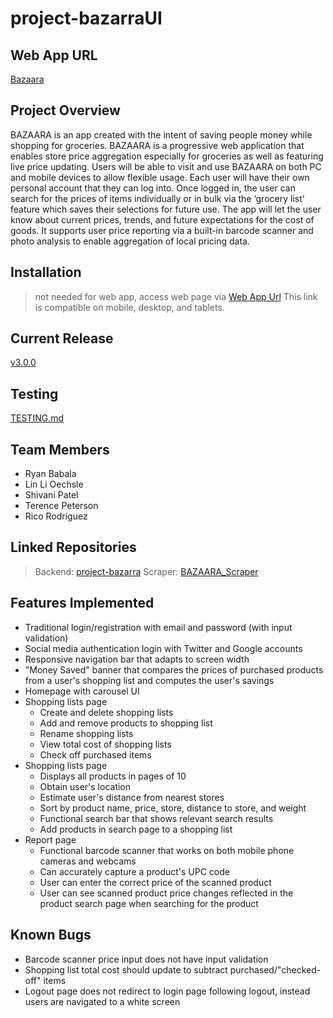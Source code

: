 ﻿# project-bazarraUI
 
## Web App URL
[Bazaara](https://bazaara-342116.web.app/)

## Project Overview
BAZAARA is an app created with the intent of saving people money while shopping for groceries. BAZAARA is a progressive web application that enables store price aggregation especially for groceries as well as featuring live price updating. Users will be able to visit and use BAZAARA on both PC and mobile devices to allow flexible usage. Each user will have their own personal account that they can log into. Once logged in, the user can search for the prices of items individually or in bulk via the ‘grocery list’ feature which saves their selections for future use. The app will let the user know about current prices, trends, and future expectations for the cost of goods. It supports user price reporting via a built-in barcode scanner and photo analysis to enable aggregation of local pricing data. 

## Installation
> not needed for web app, access web page via [Web App Url](#web-app-url)
> This link is compatible on mobile, desktop, and tablets.

## Current Release 
[v3.0.0](https://github.com/Capstone-Projects-2022-Spring/project_bazaaraUI/releases/tag/v3.0.0)

## Testing
[TESTING.md](https://github.com/Capstone-Projects-2022-Spring/project_bazaaraUI/blob/main/TESTING.md)
## Team Members
- Ryan Babala
- Lin Li Oechsle
- Shivani Patel
- Terence Peterson
- Rico Rodriguez

## Linked Repositories 
> Backend: [project-bazarra](https://github.com/Capstone-Projects-2022-Spring/project-bazarra)
> Scraper: [BAZAARA_Scraper](https://github.com/Capstone-Projects-2022-Spring/project-BAZAARA-scraper)

## Features Implemented
- Traditional login/registration with email and password (with input validation)
- Social media authentication login with Twitter and Google accounts
- Responsive navigation bar that adapts to screen width
- "Money Saved" banner that compares the prices of purchased products from a user's shopping list and computes the user's savings
- Homepage with carousel UI
- Shopping lists page
  - Create and delete shopping lists
  - Add and remove products to shopping list
  - Rename shopping lists
  - View total cost of shopping lists
  - Check off purchased items
- Shopping lists page
  - Displays all products in pages of 10
  - Obtain user's location
  - Estimate user's distance from nearest stores
  - Sort by product name, price, store, distance to store, and weight
  - Functional search bar that shows relevant search results
  - Add products in search page to a shopping list
- Report page
  -  Functional barcode scanner that works on both mobile phone cameras and webcams
  -  Can accurately capture a product's UPC code
  -  User can enter the correct price of the scanned product
  -  User can see scanned product price changes reflected in the product search page when searching for the product

## Known Bugs
- Barcode scanner price input does not have input validation
- Shopping list total cost should update to subtract purchased/"checked-off" items
- Logout page does not redirect to login page following logout, instead users are navigated to a white screen
